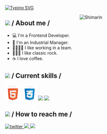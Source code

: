 <div>
  <div align="top">
    <a href="https://git.io/typing-svg"
      ><img
        src="https://readme-typing-svg.demolab.com?font=Fira+Code&weight=500&size=25&pause=800&color=4F46E5&random=false&width=600&height=60&lines=Welcome!+I'm+Alex+Guerrero;Software+Engineering+is+my+2nd+career.+;I+like+to+learn+things+%F0%9F%A4%97"
        alt="Typing SVG"
    /></a>
  </div>

<img
    align="right"
    width="260"
    alt="Shimarin"
    src="./assets/mf-heavy.gif" />

  <h2>
    <picture
      ><img src="./assets/about_w.gif" width="25px"
    /></picture>
    / About me /
  </h2>

  <ul>
    <li>💻 I'm a Frontend Developer.</li>
    <li>🚀 I'm an Industrial Manager.</li>
    <li>👨‍👩‍👧‍👧 I like working in a team.</li>
    <li>🤘🏽🎸 I like classic rock.</li>
    <li>☕ I love coffee.</li>
  </ul>

  <h2>
    <picture
      ><img src="./assets/skills.gif" width="25px"
    /></picture>
    / Current skills /
  </h2>

  <div>
    <img src="./assets/html.gif" width="50px" />
    <img src="./assets/css.gif" width="50px" />
    <img src="./assets/js.gif" width="50px" />
    <img src="./assets/react.gif" width="50px" />
  </div>

<h2>
  <picture
    ><img
      src="./assets/hollor_knight3.gif"
      width="25px"
  /></picture>
  / How to reach me /
</h2>

<div align="left">
    <a
      href="https://twitter.com/alerxses"
      target="_blank">
      <img
        src="https://img.shields.io/badge/alerxses-22092C?style=flat-square&logo=x"
        alt="twitter" />
    </a>
    <a
      href="https://www.linkedin.com/in/ale-roses/"
      target="_blank">
      <img
        src="https://img.shields.io/badge/aleroses-black?style=social&logo=linkedin"
        t="linkedin" />
    </a>
    <a
      href="https://github.com/aleroses"
      target="_blank">
      <img
        src="https://img.shields.io/badge/aleroses-black?style=flat-square&logo=github"
        t="github" />
    </a>
    
  </div>
</div>
